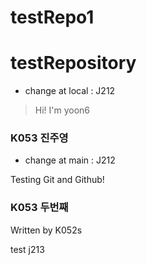 # testRepo1

# testRepository

- change at local : J212

> Hi! I'm yoon6

### K053 진주영

- change at main : J212

Testing Git and Github!

### K053 두번째

Written by K052s

test j213

